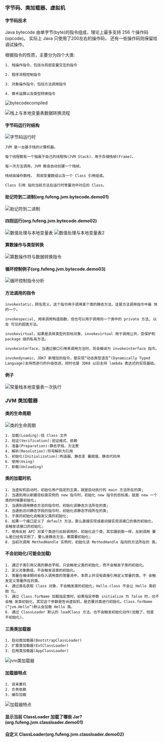 ### 字节码、类加载器、虚拟机

#### 字节码技术
Java bytecode 由单字节(byte)的指令组成，理论上最多支持 256 个操作码(opcode)。 实际上 Java 只使用了200左右的操作码， 还有一些操作码则保留给调试操作。

根据指令的性质，主要分为四个大类:
```text
1. 栈操作指令，包括与局部变量交互的指令
 
2. 程序流程控制指令

3. 对象操作指令，包括方法调用指令

4. 算术运算以及类型转换指令
```
![bytecodecompiled](images/bytecodecompiled.png)

![栈上与本地变量表数据转换流程](images/栈上与本地变量表数据转换流程.png)

#### 字节码运行时结构
![字节码运行时](images/字节码运行时.png)
```text
JVM 是一台基于栈的计算机器。 

每个线程都有一个独属于自己的线程栈(JVM Stack)，用于存储栈帧(Frame)。

每一次方法调用，JVM 都会自动创建一个栈帧。 

栈帧由操作数栈， 局部变量数组以及一个 Class 引用组成。
 
Class 引用 指向当前方法在运行时常量池中对应的 Class。
```

#### 助记符到二进制(org.fufeng.jvm.bytecode.demo01)
![助记符到二进制](images/助记符到二进制.png)

#### 四则运行(org.fufeng.jvm.bytecode.demo02)
![数值处理与本地变量表](images/数值处理与本地变量表.png)
![数值处理与本地变量表2](images/数值处理与本地变量表2.png)

#### 算数操作与类型转换
![算数操作符与数据转换指令](images/算数操作符与数据转换指令.png)

#### 循环控制例子(org.fufeng.jvm.bytecode.demo03)
![循环控制指令分析](images/循环控制指令分析.png)

#### 方法调用的指令
```text
invokestatic，顾名思义，这个指令用于调用某个类的静态方法，这是方法调用指令中最 快的一个。

invokespecial, 用来调用构造函数，但也可以用于调用同一个类中的 private 方法, 以及 可见的超类方法。

invokevirtual，如果是具体类型的目标对象，invokevirtual 用于调用公共，受保护和 package 级的私有方法。

invokeinterface，当通过接口引用来调用方法时，将会编译为 invokeinterface 指令。

invokedynamic，JDK7 新增加的指令，是实现“动态类型语言”(Dynamically Typed Language)支持而进行的升级改进，同时也是 JDK8 以后支持 lambda 表达式的实现基础。
```

#### 例子
![常量栈本地变量表一次执行](images/常量栈本地变量表一次执行.png)

### JVM 类加载器

#### 类的生命周期
![类的生命周期](images/类的生命周期.png)
```text
1. 加载(Loading):找 Class 文件
2. 验证(Verification):验证格式、依赖
3. 准备(Preparation):静态字段、方法表
4. 解析(Resolution):符号解析为引用
5. 初始化(Initialization):构造器、静态变 量赋值、静态代码块
6. 使用(Using)
7. 卸载(Unloading)
```

#### 类的加载时机
```text
1. 当虚拟机启动时，初始化用户指定的主类，就是启动执行的 main 方法所在的类;
2. 当遇到用以新建目标类实例的 new 指令时，初始化 new 指令的目标类，就是 new 一个类的时候要初始化;
3. 当遇到调用静态方法的指令时，初始化该静态方法所在的类;
4. 当遇到访问静态字段的指令时，初始化该静态字段所在的类;
5. 子类的初始化会触发父类的初始化;
6. 如果一个接口定义了 default 方法，那么直接实现或者间接实现该接口的类的初始化， 会触发该接口的初始化;
7. 使用反射 API 对某个类进行反射调用时，初始化这个类，其实跟前面一样，反射调用 要么是已经有实例了，要么是静态方法，都需要初始化;
8. 当初次调用 MethodHandle 实例时，初始化该 MethodHandle 指向的方法所在的 类。
```

#### 不会初始化(可能会加载)
```text
1. 通过子类引用父类的静态字段，只会触发父类的初始化，而不会触发子类的初始化。
2. 定义对象数组，不会触发该类的初始化。
3. 常量在编译期间会存入调用类的常量池中，本质上并没有直接引用定义常量的类，不 会触发定义常量所在的类。
4. 通过类名获取 Class 对象，不会触发类的初始化，Hello.class 不会让 Hello 类初始 化。
5. 通过 Class.forName 加载指定类时，如果指定参数 initialize 为 false 时，也不会触 发类初始化，其实这个参数是告诉虚拟机，是否要对类进行初始化。Class.forName (“jvm.Hello”)默认会加载 Hello 类。
6. 通过 ClassLoader 默认的 loadClass 方法，也不会触发初始化动作(加载了，但是 不初始化)。
```

#### 三类类加载器
```text
1. 启动类加载器(BootstrapClassLoader) 
2. 扩展类加载器(ExtClassLoader)
3. 应用类加载器(AppClassLoader)
```
![jvm类加载器](images/jvm类加载器.png)

#### 加载器特点
```text
1. 双亲委托 
2. 负责依赖 
3. 缓存加载
```
![加载器特点](images/加载器特点.png)

#### 显示当前 ClassLoader 加载了哪些 Jar? (org.fufeng.jvm.classloader.demo01)

#### 自定义 ClassLoader(org.fufeng.jvm.classloader.demo02)


























